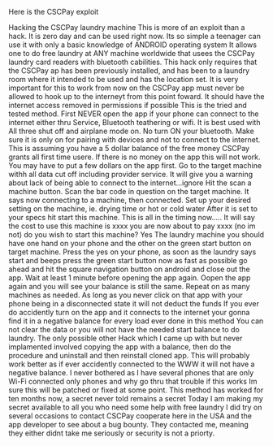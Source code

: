 Here is the CSCPay exploit

   
Hacking the CSCPay laundry machine
This is more of an exploit than a hack.
It is zero day and can be used right now.
Its so simple a teenager can use it with only a basic knowledge of ANDROID operating system
It allows one to do free laundry at ANY machine worldwide that usees the CSCPay laundry card readers with bluetooth cabilities. 
This hack only requires that the CSCPay ap has been previously installed, and has been to a laundry room where it intended to be used and has the location set.
It is very important for this to work from now on the CSCPay app must never be allowed to hook up to the interneyt from this point foward. It should have the internet access removed in permissions if possible
This is the tried and tested method. 
First NEVER open the app if your phone can connect to the internet either thru Service, Bluetooth teathering or wifi. 
It is best used with All three shut off and airplane mode on. No turn ON your bluetooth. Make sure it is only on for pairing with devices and not to connect to the internet. 
This is assuming you have a 5 dollar balance of the free money CSCPay grants all first time usere. If there is no money on the app this will not work.  You may have to put a few dollars on the app first.
Go to the target machine withh all data cut off including provider service.
It will give you a warning about lack of being able to connect to the internet...ignore
Hit the scan a machine button.
Scan the bar code in question on the target machine.
It says now connecting to a machine, then connected. 
Set up your desired setting on the machine, ie. drying time or hot or cold water
After it is set to your specs hit start this machine. 
This is all in the timing now.....
It will say the cost to use this machine is xxxx you are now about to pay xxxx (no im not) do you wish to start this machine? Yes
The laundry machine you should have one hand on your phone and the other on the green start button on target machine.
Press the yes on your phone, as soon as the laundry says start and beeps press the green start button
now as fast as possible go ahead and hit the square navigation button on android and close out the app. Wait at least 1 minute before opening the app again. Oopen the app again and you will see your balance is still the same. Repeat on as many machines as needed. As long as you never click on that app with your phone being in a disconnected state it will not deduct the funds
If you ever do accidently turn on the app and it connects to the internet your gonna find it in a negative balance for every load ever done in this method
You can not clear the data or you will not have the needed start balance to do laundry. The only possible other Hack which I came up with but never implamented involved copying the app with a balance, then do the procedure and uninstall and then reinstall cloned app. This will probably work better as if ever accidently connected to the WWW it will not have a negative balance. 
I never bothered as I have several phones that are only Wi-Fi connected only phones and why go thru that trouble if this works
Im sure this will be patched or fixed at some point.
 This method has worked for ten months now, a secret never told remains a secret
Today I am making my secret available to all you who need some help with free laundry
I did try on several occasions to contact CSCPay cooperate here in the USA and the app developer to see about a bug bounty. They contacted me, meaning they either didnt take me seriously or security is not a priorty.


